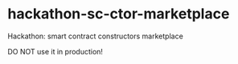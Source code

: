 # hackathon-sc-ctor-marketplace
Hackathon: smart contract constructors marketplace

DO NOT use it in production!
